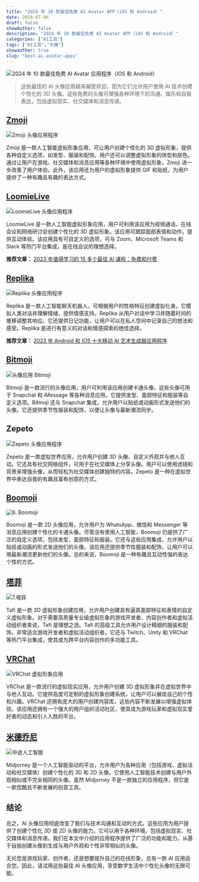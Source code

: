 ```yaml
---
title: "2024 年 10 款最佳免费 AI Avatar APP（iOS 和 Android）"
date: 2024-07-06
draft: false
showAuthor: false
description: "2024 年 10 款最佳免费 AI Avatar APP（iOS 和 Android）"
categories: ["AI工具"]
tags: ["AI工具","头像"]
showauthor: true
slug: "best-ai-avatar-apps"
---
```


![2024 年 10 款最佳免费 AI Avatar 应用程序（iOS 和 Android）](https://mpost.io/wp-content/uploads/image-142-15-edited.jpg)

>这些最佳的 AI 头像应用越来越受欢迎，因为它们允许用户使用 AI 技术创建个性化的 3D 头像。这些免费的头像可增强各种环境下的沟通、娱乐和自我表达，包括虚拟现实、社交媒体和消息传递。

## [Zmoji](https://www.zmoji.me/)

![Zmoji 头像应用程序](https://mpost.io/wp-content/uploads/MPOST-38-1024x576.jpg)

Zmoji 是一款人工智能虚拟形象应用，可让用户创建个性化的 3D 虚拟形象，提供各种自定义选项，如发型、服装和配饰。用户还可以调整虚拟形象的体型和肤色。通过让用户在游戏、社交媒体和消息应用等各种环境中使用虚拟形象，Zmoji 进一步改善了用户体验。此外，该应用还为用户的虚拟形象提供 GIF 和贴纸，为用户提供了一种有趣且有趣的表达方式。

## [LoomieLive](https://loomai.com/loomielive)

![LoomieLive 头像应用程序](https://mpost.io/wp-content/uploads/MPOST-39-1024x576.jpg)

LoomieLive 是一款人工智能虚拟形象应用，用户可利用该应用为视频通话、在线会议和网络研讨会创建个性化的 3D 虚拟形象。该应用可跟踪面部表情和动作，提供互动体验。该应用具有可自定义的选项，可与 Zoom、Microsoft Teams 和 Slack 等热门平台集成，是在线会议的理想选择。

**推荐文章：** [2023 年值得学习的 15 多个最佳 AI 课程：免费和付费](https://mpost.io/best-ai-courses/)

## [Replika](https://replika.com/)

![Replika 头像应用程序](https://mpost.io/wp-content/uploads/MPOST-40-1024x576.jpg)

Replika 是一款人工智能聊天机器人，可根据用户的性格特征创建虚拟化身。它模拟人类对话并理解情绪，提供情感支持。Replika 从用户对话中学习并随着时间的推移调整其响应。它还提供日记功能，让用户可以在私人空间中记录自己的想法和感受。Replika 是进行有意义的对话和情感探索的绝佳选择。

**推荐文章：** [2023 年 Android 和 IOS 十大移动 AI 艺术生成器应用程序](https://mpost.io/top-10-mobile-ai-art-generator-apps-in-2023-for-android-and-ios/)

## [Bitmoji](https://www.bitmoji.com/)

![头像应用 Bitmoji](https://mpost.io/wp-content/uploads/MPOST-41-1024x576.jpg)

Bitmoji 是一款流行的头像应用，用户可利用该应用创建卡通头像，这些头像可用于 Snapchat 和 iMessage 等各种消息应用。它提供发型、面部特征和服装等自定义选项。Bitmoji 还与 Snapchat 集成，允许用户以贴纸或动画形式发送他们的头像。它还提供季节性服装和配饰，以便让头像与最新潮流同步。

## Zepeto[](https://web.zepeto.me/en)

![Zepeto 头像应用程序](https://mpost.io/wp-content/uploads/MPOST-42-1024x576.jpg)

Zepeto 是一款虚拟世界应用，允许用户创建 3D 头像、自定义外观并与他人互动。它还具有社交网络组件，可用于在社交媒体上分享头像。用户可以使用滤镜和背景来增强头像，从而轻松为社交媒体创建独特的内容。Zepeto 是一种在虚拟世界中表达自我的有趣且富有创意的方式。

## [Boomoji](https://boomoji.en.uptodown.com/android)

![6. Boomoji](https://mpost.io/wp-content/uploads/MPOST-43-1024x576.jpg)

Boomoji 是一款 2D 头像应用，允许用户为 WhatsApp、微信和 Messenger 等消息应用创建个性化的卡通头像。尽管没有使用人工智能，Boomoji 仍提供了广泛的自定义选项，包括发型、面部特征和服装。它还与这些应用集成，允许用户以贴纸或动画的形式发送他们的头像。该应用还提供季节性服装和配饰，让用户可以用最新潮流更新他们的头像。总的来说，Boomoji 是一种有趣且互动性强的表达个性的方式。

## [塔菲](https://maketafi.com/)

![7.塔菲](https://mpost.io/wp-content/uploads/MPOST-44-1024x576.jpg)

Tafi 是一款 3D 虚拟形象创建应用，允许用户创建具有逼真面部特征和表情的自定义虚拟形象。对于需要高质量专业级虚拟形象的游戏开发者、内容创作者和虚拟活动组织者来说，Tafi 是理想之选。Tafi 的高级工具允许用户设计精细的服装和配饰，非常适合游戏开发者和虚拟活动组织者。它还与 Twitch、Unity 和 VRChat 等热门平台集成，使其成为跨平台内容创作的多功能工具。

## [VRChat](https://hello.vrchat.com/)

![VRChat 虚拟形象应用](https://mpost.io/wp-content/uploads/MPOST-45-1024x576.jpg)

VRChat 是一款流行的虚拟现实应用，允许用户创建 3D 虚拟形象并在虚拟世界中与他人互动。它提供高度可定制的虚拟形象创建系统，让用户可以展现自己的个性和兴趣。VRChat 还拥有庞大的用户创建内容库，这些内容不断发展以增强虚拟体验。该应用还拥有一个强大的用户组织活动社区，使其成为游戏玩家和虚拟现实爱好者的动态和引人入胜的平台。

## [米德乔尼](https://www.midjourney.com/home/)

![中途人工智能](https://mpost.io/wp-content/uploads/MPOST-46-1024x576.jpg)

Midjorney 是一个人工智能驱动的平台，允许用户为各种应用（包括游戏、虚拟活动和社交媒体）创建个性化的 3D 和 2D 头像。它使用人工智能技术创建与用户外观相似或不完全相同的头像。虽然 Midjorney 不是一款独立的应用程序，但它是一款炫酷且不断发展的创意工具。

## 结论

总之，AI 头像应用彻底改变了我们与技术沟通和互动的方式。这些应用为用户提供了创建个性化 3D 或 2D 头像的能力。它可以用于各种环境，包括虚拟现实、社交媒体和消息传递。我们在本文中介绍的应用程序提供了广泛的功能和能力。从基于自拍创建头像到生成与用户外观和个性非常相似的头像。

无论您是游戏玩家、创作者，还是想要提升自己的在线形象，总有一款 AI 应用适合您。因此，请试用这些最佳 AI 头像应用，享受数字生活中个性化头像的无限可能。